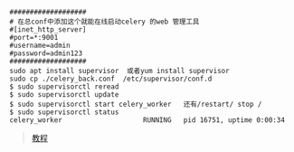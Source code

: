 ```
###################
# 在总conf中添加这个就能在线启动celery 的web 管理工具
#[inet_http_server]
#port=*:9001
#username=admin
#password=admin123
###################
sudo apt install supervisor  或者yum install supervisor
sudo cp ./celery_back.conf  /etc/supervisor/conf.d
$ sudo supervisorctl reread
$ sudo supervisorctl update
$ sudo supervisorctl start celery_worker   还有/restart/ stop /
$ sudo supervisorctl status
celery_worker                    RUNNING   pid 16751, uptime 0:00:34
```


>[教程](https://simpleisbetterthancomplex.com/tutorial/2017/08/20/how-to-use-celery-with-django.html)